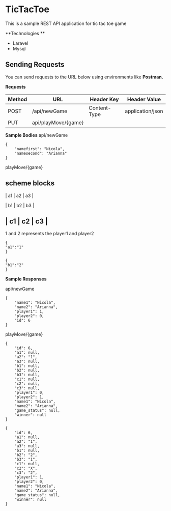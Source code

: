 # TicTacToe

This is a sample REST API application for tic tac toe game 

**Technologies **
- Laravel
- Mysql 

## Sending Requests
You can send requests to the URL below using environments like **Postman.** 

**Requests**

| Method | URL                  | Header Key    | Header Value     |
| -------|----------------------|---------------|----------------- |
| POST   | /api/newGame         | Content-Type  | application/json |
| PUT    | api/playMove/{game}  |               |                  |


**Sample Bodies**
api/newGame

```
{
    "namefirst": "Nicola",
    "namesecond": "Arianna"
}
```

playMove/{game}

scheme blocks
 --------------
| a1 | a2 | a3 | 

| b1 | b2 | b3 |   

| c1 | c2 | c3 |  
 --------------

1 and 2 represents the player1 and player2

```
{
"a1":"1"
}

{
"b1":"2"
}
```

**Sample Responses**

api/newGame

```
{
    "name1": "Nicola",
    "name2": "Arianna",
    "player1": 1,
    "player2": 0,
    "id": 6
}
```

playMove/{game}

```
{
    "id": 6,
    "a1": null,
    "a2": "1",
    "a3": null,
    "b1": null,
    "b2": null,
    "b3": null,
    "c1": null,
    "c2": null,
    "c3": null,
    "player1": 0,
    "player2": 1,
    "name1": "Nicola",
    "name2": "Arianna",
    "game_status": null,
    "winner": null
}

{
    "id": 6,
    "a1": null,
    "a2": "1",
    "a3": null,
    "b1": null,
    "b2": "2",
    "b3": "1",
    "c1": null,
    "c2": "X",
    "c3": "2",
    "player1": 1,
    "player2": 0,
    "name1": "Nicola",
    "name2": "Arianna",
    "game_status": null,
    "winner": null
}
```

